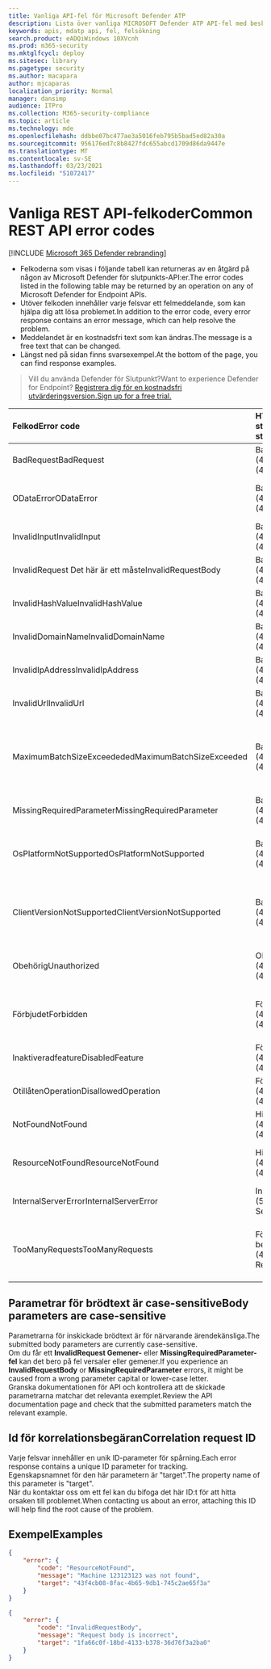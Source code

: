 ```yaml
---
title: Vanliga API-fel för Microsoft Defender ATP
description: Lista över vanliga MICROSOFT Defender ATP API-fel med beskrivningar.
keywords: apis, mdatp api, fel, felsökning
search.product: eADQiWindows 10XVcnh
ms.prod: m365-security
ms.mktglfcycl: deploy
ms.sitesec: library
ms.pagetype: security
ms.author: macapara
author: mjcaparas
localization_priority: Normal
manager: dansimp
audience: ITPro
ms.collection: M365-security-compliance
ms.topic: article
ms.technology: mde
ms.openlocfilehash: ddbbe07bc477ae3a5016feb795b5bad5ed82a30a
ms.sourcegitcommit: 956176ed7c8b8427fdc655abcd1709d86da9447e
ms.translationtype: MT
ms.contentlocale: sv-SE
ms.lasthandoff: 03/23/2021
ms.locfileid: "51072417"
---
```

# <a name="common-rest-api-error-codes"></a><span data-ttu-id="8d529-104">Vanliga REST API-felkoder</span><span class="sxs-lookup"><span data-stu-id="8d529-104">Common REST API error codes</span></span>

[!INCLUDE [Microsoft 365 Defender rebranding](../../includes/microsoft-defender.md)]


* <span data-ttu-id="8d529-105">Felkoderna som visas i följande tabell kan returneras av en åtgärd på någon av Microsoft Defender för slutpunkts-API:er.</span><span class="sxs-lookup"><span data-stu-id="8d529-105">The error codes listed in the following table may be returned by an operation on any of Microsoft Defender for Endpoint APIs.</span></span>
* <span data-ttu-id="8d529-106">Utöver felkoden innehåller varje felsvar ett felmeddelande, som kan hjälpa dig att lösa problemet.</span><span class="sxs-lookup"><span data-stu-id="8d529-106">In addition to the error code, every error response contains an error message, which can help resolve the problem.</span></span>
* <span data-ttu-id="8d529-107">Meddelandet är en kostnadsfri text som kan ändras.</span><span class="sxs-lookup"><span data-stu-id="8d529-107">The message is a free text that can be changed.</span></span>
* <span data-ttu-id="8d529-108">Längst ned på sidan finns svarsexempel.</span><span class="sxs-lookup"><span data-stu-id="8d529-108">At the bottom of the page, you can find response examples.</span></span>

><span data-ttu-id="8d529-109">Vill du använda Defender för Slutpunkt?</span><span class="sxs-lookup"><span data-stu-id="8d529-109">Want to experience Defender for Endpoint?</span></span> [<span data-ttu-id="8d529-110">Registrera dig för en kostnadsfri utvärderingsversion.</span><span class="sxs-lookup"><span data-stu-id="8d529-110">Sign up for a free trial.</span></span>](https://www.microsoft.com/microsoft-365/windows/microsoft-defender-atp?ocid=docs-wdatp-assignaccess-abovefoldlink)

<span data-ttu-id="8d529-111">Felkod</span><span class="sxs-lookup"><span data-stu-id="8d529-111">Error code</span></span> |<span data-ttu-id="8d529-112">HTTP-statuskod</span><span class="sxs-lookup"><span data-stu-id="8d529-112">HTTP status code</span></span> |<span data-ttu-id="8d529-113">Meddelande</span><span class="sxs-lookup"><span data-stu-id="8d529-113">Message</span></span> 
:---|:---|:---
<span data-ttu-id="8d529-114">BadRequest</span><span class="sxs-lookup"><span data-stu-id="8d529-114">BadRequest</span></span> | <span data-ttu-id="8d529-115">BadRequest (400)</span><span class="sxs-lookup"><span data-stu-id="8d529-115">BadRequest (400)</span></span> | <span data-ttu-id="8d529-116">Felmeddelande för allmän felbegäran.</span><span class="sxs-lookup"><span data-stu-id="8d529-116">General Bad Request error message.</span></span>
<span data-ttu-id="8d529-117">ODataError</span><span class="sxs-lookup"><span data-stu-id="8d529-117">ODataError</span></span> | <span data-ttu-id="8d529-118">BadRequest (400)</span><span class="sxs-lookup"><span data-stu-id="8d529-118">BadRequest (400)</span></span> | <span data-ttu-id="8d529-119">Ogiltig OData-URI-fråga (det specifika felet har angetts).</span><span class="sxs-lookup"><span data-stu-id="8d529-119">Invalid OData URI query (the specific error is specified).</span></span>
<span data-ttu-id="8d529-120">InvalidInput</span><span class="sxs-lookup"><span data-stu-id="8d529-120">InvalidInput</span></span> | <span data-ttu-id="8d529-121">BadRequest (400)</span><span class="sxs-lookup"><span data-stu-id="8d529-121">BadRequest (400)</span></span> | <span data-ttu-id="8d529-122">Ogiltiga indata {the invalid input}.</span><span class="sxs-lookup"><span data-stu-id="8d529-122">Invalid input {the invalid input}.</span></span>
<span data-ttu-id="8d529-123">InvalidRequest Det här är ett måste</span><span class="sxs-lookup"><span data-stu-id="8d529-123">InvalidRequestBody</span></span> | <span data-ttu-id="8d529-124">BadRequest (400)</span><span class="sxs-lookup"><span data-stu-id="8d529-124">BadRequest (400)</span></span> | <span data-ttu-id="8d529-125">Ogiltig begärans brödtext.</span><span class="sxs-lookup"><span data-stu-id="8d529-125">Invalid request body.</span></span>
<span data-ttu-id="8d529-126">InvalidHashValue</span><span class="sxs-lookup"><span data-stu-id="8d529-126">InvalidHashValue</span></span> | <span data-ttu-id="8d529-127">BadRequest (400)</span><span class="sxs-lookup"><span data-stu-id="8d529-127">BadRequest (400)</span></span> | <span data-ttu-id="8d529-128">Hashvärdet {the invalid hash} är ogiltigt.</span><span class="sxs-lookup"><span data-stu-id="8d529-128">Hash value {the invalid hash} is invalid.</span></span>
<span data-ttu-id="8d529-129">InvalidDomainName</span><span class="sxs-lookup"><span data-stu-id="8d529-129">InvalidDomainName</span></span> | <span data-ttu-id="8d529-130">BadRequest (400)</span><span class="sxs-lookup"><span data-stu-id="8d529-130">BadRequest (400)</span></span> | <span data-ttu-id="8d529-131">Domännamnet {the invalid domain} är ogiltigt.</span><span class="sxs-lookup"><span data-stu-id="8d529-131">Domain name {the invalid domain} is invalid.</span></span>
<span data-ttu-id="8d529-132">InvalidIpAddress</span><span class="sxs-lookup"><span data-stu-id="8d529-132">InvalidIpAddress</span></span> | <span data-ttu-id="8d529-133">BadRequest (400)</span><span class="sxs-lookup"><span data-stu-id="8d529-133">BadRequest (400)</span></span> | <span data-ttu-id="8d529-134">IP-adressen {the invalid IP} är ogiltig.</span><span class="sxs-lookup"><span data-stu-id="8d529-134">IP address {the invalid IP} is invalid.</span></span>
<span data-ttu-id="8d529-135">InvalidUrl</span><span class="sxs-lookup"><span data-stu-id="8d529-135">InvalidUrl</span></span> | <span data-ttu-id="8d529-136">BadRequest (400)</span><span class="sxs-lookup"><span data-stu-id="8d529-136">BadRequest (400)</span></span> | <span data-ttu-id="8d529-137">URL {the invalid URL} är ogiltig.</span><span class="sxs-lookup"><span data-stu-id="8d529-137">URL {the invalid URL} is invalid.</span></span>
<span data-ttu-id="8d529-138">MaximumBatchSizeExceededed</span><span class="sxs-lookup"><span data-stu-id="8d529-138">MaximumBatchSizeExceeded</span></span> | <span data-ttu-id="8d529-139">BadRequest (400)</span><span class="sxs-lookup"><span data-stu-id="8d529-139">BadRequest (400)</span></span> | <span data-ttu-id="8d529-140">Maximal överskriden batchstorlek.</span><span class="sxs-lookup"><span data-stu-id="8d529-140">Maximum batch size exceeded.</span></span> <span data-ttu-id="8d529-141">Mottaget: {batchstorlek mottaget}, tillåtet: {batchstorlek tillåten}.</span><span class="sxs-lookup"><span data-stu-id="8d529-141">Received: {batch size received}, allowed: {batch size allowed}.</span></span>
<span data-ttu-id="8d529-142">MissingRequiredParameter</span><span class="sxs-lookup"><span data-stu-id="8d529-142">MissingRequiredParameter</span></span> | <span data-ttu-id="8d529-143">BadRequest (400)</span><span class="sxs-lookup"><span data-stu-id="8d529-143">BadRequest (400)</span></span> | <span data-ttu-id="8d529-144">Parametern {the missing parameter} saknas.</span><span class="sxs-lookup"><span data-stu-id="8d529-144">Parameter {the missing parameter} is missing.</span></span>
<span data-ttu-id="8d529-145">OsPlatformNotSupported</span><span class="sxs-lookup"><span data-stu-id="8d529-145">OsPlatformNotSupported</span></span> | <span data-ttu-id="8d529-146">BadRequest (400)</span><span class="sxs-lookup"><span data-stu-id="8d529-146">BadRequest (400)</span></span> | <span data-ttu-id="8d529-147">OS-plattformen {the client OS Platform} stöds inte för den här åtgärden.</span><span class="sxs-lookup"><span data-stu-id="8d529-147">OS Platform {the client OS Platform} is not supported for this action.</span></span>
<span data-ttu-id="8d529-148">ClientVersionNotSupported</span><span class="sxs-lookup"><span data-stu-id="8d529-148">ClientVersionNotSupported</span></span> | <span data-ttu-id="8d529-149">BadRequest (400)</span><span class="sxs-lookup"><span data-stu-id="8d529-149">BadRequest (400)</span></span> | <span data-ttu-id="8d529-150">{The requested action} stöds i klientversionen {supported client version} eller senare.</span><span class="sxs-lookup"><span data-stu-id="8d529-150">{The requested action} is supported on client version {supported client version} and above.</span></span>
<span data-ttu-id="8d529-151">Obehörig</span><span class="sxs-lookup"><span data-stu-id="8d529-151">Unauthorized</span></span> | <span data-ttu-id="8d529-152">Obehörig (401)</span><span class="sxs-lookup"><span data-stu-id="8d529-152">Unauthorized (401)</span></span> | <span data-ttu-id="8d529-153">Obehörig (ogiltig eller utgången auktoriseringsrubrik).</span><span class="sxs-lookup"><span data-stu-id="8d529-153">Unauthorized (invalid or expired authorization header).</span></span>
<span data-ttu-id="8d529-154">Förbjudet</span><span class="sxs-lookup"><span data-stu-id="8d529-154">Forbidden</span></span> | <span data-ttu-id="8d529-155">Förbjudet (403)</span><span class="sxs-lookup"><span data-stu-id="8d529-155">Forbidden (403)</span></span> | <span data-ttu-id="8d529-156">Åtkomst nekas (giltig token men otillräcklig behörighet för åtgärden).</span><span class="sxs-lookup"><span data-stu-id="8d529-156">Forbidden (valid token but insufficient permission for the action).</span></span>
<span data-ttu-id="8d529-157">Inaktiveradfeature</span><span class="sxs-lookup"><span data-stu-id="8d529-157">DisabledFeature</span></span> | <span data-ttu-id="8d529-158">Förbjudet (403)</span><span class="sxs-lookup"><span data-stu-id="8d529-158">Forbidden (403)</span></span> | <span data-ttu-id="8d529-159">Klientorganisationsfunktionen är inte aktiverad.</span><span class="sxs-lookup"><span data-stu-id="8d529-159">Tenant feature is not enabled.</span></span>
<span data-ttu-id="8d529-160">OtillåtenOperation</span><span class="sxs-lookup"><span data-stu-id="8d529-160">DisallowedOperation</span></span> | <span data-ttu-id="8d529-161">Förbjudet (403)</span><span class="sxs-lookup"><span data-stu-id="8d529-161">Forbidden (403)</span></span> | <span data-ttu-id="8d529-162">{den otillåtna åtgärden och orsaken}.</span><span class="sxs-lookup"><span data-stu-id="8d529-162">{the disallowed operation and the reason}.</span></span>
<span data-ttu-id="8d529-163">NotFound</span><span class="sxs-lookup"><span data-stu-id="8d529-163">NotFound</span></span> | <span data-ttu-id="8d529-164">Hittades inte (404)</span><span class="sxs-lookup"><span data-stu-id="8d529-164">Not Found (404)</span></span> | <span data-ttu-id="8d529-165">Felmeddelandet Allmänt hittades inte.</span><span class="sxs-lookup"><span data-stu-id="8d529-165">General Not Found error message.</span></span>
<span data-ttu-id="8d529-166">ResourceNotFound</span><span class="sxs-lookup"><span data-stu-id="8d529-166">ResourceNotFound</span></span> | <span data-ttu-id="8d529-167">Hittades inte (404)</span><span class="sxs-lookup"><span data-stu-id="8d529-167">Not Found (404)</span></span> | <span data-ttu-id="8d529-168">Resurs {den begärda resursen} hittades inte.</span><span class="sxs-lookup"><span data-stu-id="8d529-168">Resource {the requested resource} was not found.</span></span>
<span data-ttu-id="8d529-169">InternalServerError</span><span class="sxs-lookup"><span data-stu-id="8d529-169">InternalServerError</span></span> | <span data-ttu-id="8d529-170">Internt serverfel (500)</span><span class="sxs-lookup"><span data-stu-id="8d529-170">Internal Server Error (500)</span></span> | <span data-ttu-id="8d529-171">(Inget felmeddelande, försök igen)</span><span class="sxs-lookup"><span data-stu-id="8d529-171">(No error message, retry the operation)</span></span>
<span data-ttu-id="8d529-172">TooManyRequests</span><span class="sxs-lookup"><span data-stu-id="8d529-172">TooManyRequests</span></span> | <span data-ttu-id="8d529-173">För många begäranden (429)</span><span class="sxs-lookup"><span data-stu-id="8d529-173">Too Many Requests (429)</span></span> | <span data-ttu-id="8d529-174">Svar representerar att nå kvotgränsen antingen genom antal begäranden eller av CPU.</span><span class="sxs-lookup"><span data-stu-id="8d529-174">Response will represent reaching quota limit either by number of requests or by CPU.</span></span>

## <a name="body-parameters-are-case-sensitive"></a><span data-ttu-id="8d529-175">Parametrar för brödtext är case-sensitive</span><span class="sxs-lookup"><span data-stu-id="8d529-175">Body parameters are case-sensitive</span></span>

<span data-ttu-id="8d529-176">Parametrarna för inskickade brödtext är för närvarande ärendekänsliga.</span><span class="sxs-lookup"><span data-stu-id="8d529-176">The submitted body parameters are currently case-sensitive.</span></span>
<br><span data-ttu-id="8d529-177">Om du får ett **InvalidRequest Gemener-** eller **MissingRequiredParameter-fel** kan det bero på fel versaler eller gemener.</span><span class="sxs-lookup"><span data-stu-id="8d529-177">If you experience an **InvalidRequestBody** or **MissingRequiredParameter** errors, it might be caused from a wrong parameter capital or lower-case letter.</span></span>
<br><span data-ttu-id="8d529-178">Granska dokumentationen för API och kontrollera att de skickade parametrarna matchar det relevanta exemplet.</span><span class="sxs-lookup"><span data-stu-id="8d529-178">Review the API documentation page and check that the submitted parameters match the relevant example.</span></span>

## <a name="correlation-request-id"></a><span data-ttu-id="8d529-179">Id för korrelationsbegäran</span><span class="sxs-lookup"><span data-stu-id="8d529-179">Correlation request ID</span></span>

<span data-ttu-id="8d529-180">Varje felsvar innehåller en unik ID-parameter för spårning.</span><span class="sxs-lookup"><span data-stu-id="8d529-180">Each error response contains a unique ID parameter for tracking.</span></span>
<br><span data-ttu-id="8d529-181">Egenskapsnamnet för den här parametern är "target".</span><span class="sxs-lookup"><span data-stu-id="8d529-181">The property name of this parameter is "target".</span></span>
<br><span data-ttu-id="8d529-182">När du kontaktar oss om ett fel kan du bifoga det här ID:t för att hitta orsaken till problemet.</span><span class="sxs-lookup"><span data-stu-id="8d529-182">When contacting us about an error, attaching this ID will help find the root cause of the problem.</span></span>

## <a name="examples"></a><span data-ttu-id="8d529-183">Exempel</span><span class="sxs-lookup"><span data-stu-id="8d529-183">Examples</span></span>

```json
{
    "error": {
        "code": "ResourceNotFound",
        "message": "Machine 123123123 was not found",
        "target": "43f4cb08-8fac-4b65-9db1-745c2ae65f3a"
    }
}
```


```json
{
    "error": {
        "code": "InvalidRequestBody",
        "message": "Request body is incorrect",
        "target": "1fa66c0f-18bd-4133-b378-36d76f3a2ba0"
    }
}
```
